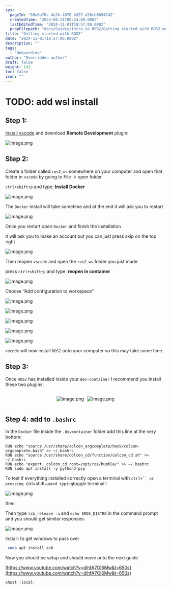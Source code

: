 ```yaml
---
sys:
  pageId: "89e0a78c-4e2b-4070-b327-d28cb0694742"
  createdTime: "2024-08-21T00:24:00.000Z"
  lastEditedTime: "2024-11-01T18:57:00.000Z"
  propFilepath: "docs/Guides/intro_to_ROS2/Getting started with ROS2.md"
title: "Getting started with ROS2"
date: "2024-11-01T18:57:00.000Z"
description: ""
tags:
  - "Onboarding"
author: "Overridden author"
draft: false
weight: 141
toc: false
icon: ""
---
```


# TODO: add wsl install

## Step 1:

[Install vscode](https://code.visualstudio.com/download) and download **Remote Development** plugin:

![image.png](https://prod-files-secure.s3.us-west-2.amazonaws.com/d518164a-d88e-44d1-a4ee-3adb3bd8bce0/efb52993-1881-4a40-b95e-6f020334f022/image.png?X-Amz-Algorithm=AWS4-HMAC-SHA256&X-Amz-Content-Sha256=UNSIGNED-PAYLOAD&X-Amz-Credential=ASIAZI2LB466RC5PCQYI%2F20250215%2Fus-west-2%2Fs3%2Faws4_request&X-Amz-Date=20250215T210203Z&X-Amz-Expires=3600&X-Amz-Security-Token=IQoJb3JpZ2luX2VjECUaCXVzLXdlc3QtMiJIMEYCIQC6YH18eh%2B4Hh3D73eRsSip8Vwt6RixLTRZ4Ta8o%2BnTYgIhAPrmDXii61kZufnB%2FzXKelIHr2tGzjNMIoOOkZLQwyabKv8DCE4QABoMNjM3NDIzMTgzODA1Igwg%2Bz0stDlpX8yIdvQq3AN4%2BJsK9ZCDdRYpLTsP25YKo1BDpr0%2Bs4PEr34BuvFB1RFpff9VNv%2FTChZiVOVzLGrs6crU6wWI1pjhEjd4Y9Dp%2FUVYvLWInDrmAQgXFsylb7AT3A%2FN3vbItkWnfkqSIibnG8yNtloej4VgOdDwvZE5Qwou5Cjv9FRBPUVaxREEOKL6GRecrH5fgovbggJ3shuWRJkMelO5%2BOmNSPKNlB%2BCb1tHpVEd0KlupK3z%2BI2tCbaztd7oZfupzdVmpZn80UQ7w9JG6w%2FjyYY6BK4hPMDvUt%2Bep2%2Bs2yjXy02Y6Ha7bzJVM4FVyUF5tRZlDTQhR86mLnoMVJRJNdxrd%2FadIPctgb8l9xWaWD5fhOCq7SUbCgc%2F0NBjfQCtTKduuqD40lgsCdHn6Fpn60rRs4s375IPfKjx82M1SG3WHcQ0sM79RHXWohZ7Q48rhbYWLlVETPEt%2Bix5s%2B12hrhgJ%2BTy9Pd%2BHWSF4YQYyX5RMujvwntrF60sLOF6iFQjBYOt7NKq5hYpe3%2FILpECTqcVBNCrrMvt4xbWq0Fepx%2FW0Ihhbfj0Sl5%2BeEPi3juSU7M2n63VQqOAeQ5vDNfGZXDkZ%2Bip8jPZsPeIpvwhSaYNN9bF0DJpQ4ZsY0QWFqMjaIGZwTCk9cO9BjqkAU1htqQa2Q9v%2FD1Pe4Nl0%2BwbhAsj9balZej0PYKNOfhArZOeVY6qewCnVAgrVhkDYM0YT9bdQBpZUpMYEcxeb5wx9FAr1R4rpAWrt0xMH%2BdzUZ63tabJXPenoyDEx6XfeyCELpiFENyllVrPq3WbAAZIOsBBRzk2yl29%2B%2Fc4GY7uaugLmoeh%2BYImPrX3hGw0BQIKJYi%2BPs0LjpehrjXYLSO0DXwK&X-Amz-Signature=1f363e3ddc7c7cd74a35f86539385cde4c60ded0d79b9c2340a345f26036a3f1&X-Amz-SignedHeaders=host&x-id=GetObject)

## Step 2:

Create a folder called `ros2_ws` somewhere on your computer and open that folder in `vscode` by going to File → open folder 

`ctrl+shift+p` and type: **Install Docker**

![image.png](https://prod-files-secure.s3.us-west-2.amazonaws.com/d518164a-d88e-44d1-a4ee-3adb3bd8bce0/2269dc0e-1cd5-47ff-bceb-c04ad9b2eab0/image.png?X-Amz-Algorithm=AWS4-HMAC-SHA256&X-Amz-Content-Sha256=UNSIGNED-PAYLOAD&X-Amz-Credential=ASIAZI2LB466RC5PCQYI%2F20250215%2Fus-west-2%2Fs3%2Faws4_request&X-Amz-Date=20250215T210203Z&X-Amz-Expires=3600&X-Amz-Security-Token=IQoJb3JpZ2luX2VjECUaCXVzLXdlc3QtMiJIMEYCIQC6YH18eh%2B4Hh3D73eRsSip8Vwt6RixLTRZ4Ta8o%2BnTYgIhAPrmDXii61kZufnB%2FzXKelIHr2tGzjNMIoOOkZLQwyabKv8DCE4QABoMNjM3NDIzMTgzODA1Igwg%2Bz0stDlpX8yIdvQq3AN4%2BJsK9ZCDdRYpLTsP25YKo1BDpr0%2Bs4PEr34BuvFB1RFpff9VNv%2FTChZiVOVzLGrs6crU6wWI1pjhEjd4Y9Dp%2FUVYvLWInDrmAQgXFsylb7AT3A%2FN3vbItkWnfkqSIibnG8yNtloej4VgOdDwvZE5Qwou5Cjv9FRBPUVaxREEOKL6GRecrH5fgovbggJ3shuWRJkMelO5%2BOmNSPKNlB%2BCb1tHpVEd0KlupK3z%2BI2tCbaztd7oZfupzdVmpZn80UQ7w9JG6w%2FjyYY6BK4hPMDvUt%2Bep2%2Bs2yjXy02Y6Ha7bzJVM4FVyUF5tRZlDTQhR86mLnoMVJRJNdxrd%2FadIPctgb8l9xWaWD5fhOCq7SUbCgc%2F0NBjfQCtTKduuqD40lgsCdHn6Fpn60rRs4s375IPfKjx82M1SG3WHcQ0sM79RHXWohZ7Q48rhbYWLlVETPEt%2Bix5s%2B12hrhgJ%2BTy9Pd%2BHWSF4YQYyX5RMujvwntrF60sLOF6iFQjBYOt7NKq5hYpe3%2FILpECTqcVBNCrrMvt4xbWq0Fepx%2FW0Ihhbfj0Sl5%2BeEPi3juSU7M2n63VQqOAeQ5vDNfGZXDkZ%2Bip8jPZsPeIpvwhSaYNN9bF0DJpQ4ZsY0QWFqMjaIGZwTCk9cO9BjqkAU1htqQa2Q9v%2FD1Pe4Nl0%2BwbhAsj9balZej0PYKNOfhArZOeVY6qewCnVAgrVhkDYM0YT9bdQBpZUpMYEcxeb5wx9FAr1R4rpAWrt0xMH%2BdzUZ63tabJXPenoyDEx6XfeyCELpiFENyllVrPq3WbAAZIOsBBRzk2yl29%2B%2Fc4GY7uaugLmoeh%2BYImPrX3hGw0BQIKJYi%2BPs0LjpehrjXYLSO0DXwK&X-Amz-Signature=28f5649f8295d29ce3cec512840dd8bff715adc776b6fd6cce155e2c568db624&X-Amz-SignedHeaders=host&x-id=GetObject)

The `Docker` install will take sometime and at the end it will ask you to restart

![image.png](https://prod-files-secure.s3.us-west-2.amazonaws.com/d518164a-d88e-44d1-a4ee-3adb3bd8bce0/ed233f78-be33-4b1f-b89c-9c346c0e961e/image.png?X-Amz-Algorithm=AWS4-HMAC-SHA256&X-Amz-Content-Sha256=UNSIGNED-PAYLOAD&X-Amz-Credential=ASIAZI2LB466RC5PCQYI%2F20250215%2Fus-west-2%2Fs3%2Faws4_request&X-Amz-Date=20250215T210203Z&X-Amz-Expires=3600&X-Amz-Security-Token=IQoJb3JpZ2luX2VjECUaCXVzLXdlc3QtMiJIMEYCIQC6YH18eh%2B4Hh3D73eRsSip8Vwt6RixLTRZ4Ta8o%2BnTYgIhAPrmDXii61kZufnB%2FzXKelIHr2tGzjNMIoOOkZLQwyabKv8DCE4QABoMNjM3NDIzMTgzODA1Igwg%2Bz0stDlpX8yIdvQq3AN4%2BJsK9ZCDdRYpLTsP25YKo1BDpr0%2Bs4PEr34BuvFB1RFpff9VNv%2FTChZiVOVzLGrs6crU6wWI1pjhEjd4Y9Dp%2FUVYvLWInDrmAQgXFsylb7AT3A%2FN3vbItkWnfkqSIibnG8yNtloej4VgOdDwvZE5Qwou5Cjv9FRBPUVaxREEOKL6GRecrH5fgovbggJ3shuWRJkMelO5%2BOmNSPKNlB%2BCb1tHpVEd0KlupK3z%2BI2tCbaztd7oZfupzdVmpZn80UQ7w9JG6w%2FjyYY6BK4hPMDvUt%2Bep2%2Bs2yjXy02Y6Ha7bzJVM4FVyUF5tRZlDTQhR86mLnoMVJRJNdxrd%2FadIPctgb8l9xWaWD5fhOCq7SUbCgc%2F0NBjfQCtTKduuqD40lgsCdHn6Fpn60rRs4s375IPfKjx82M1SG3WHcQ0sM79RHXWohZ7Q48rhbYWLlVETPEt%2Bix5s%2B12hrhgJ%2BTy9Pd%2BHWSF4YQYyX5RMujvwntrF60sLOF6iFQjBYOt7NKq5hYpe3%2FILpECTqcVBNCrrMvt4xbWq0Fepx%2FW0Ihhbfj0Sl5%2BeEPi3juSU7M2n63VQqOAeQ5vDNfGZXDkZ%2Bip8jPZsPeIpvwhSaYNN9bF0DJpQ4ZsY0QWFqMjaIGZwTCk9cO9BjqkAU1htqQa2Q9v%2FD1Pe4Nl0%2BwbhAsj9balZej0PYKNOfhArZOeVY6qewCnVAgrVhkDYM0YT9bdQBpZUpMYEcxeb5wx9FAr1R4rpAWrt0xMH%2BdzUZ63tabJXPenoyDEx6XfeyCELpiFENyllVrPq3WbAAZIOsBBRzk2yl29%2B%2Fc4GY7uaugLmoeh%2BYImPrX3hGw0BQIKJYi%2BPs0LjpehrjXYLSO0DXwK&X-Amz-Signature=f185dd04f22c3bac4975ed2a034de92dff87ef1166e1ebb95ef49fab1ce211e3&X-Amz-SignedHeaders=host&x-id=GetObject)

Once you restart open `Docker` and finish the installation

It will ask you to make an account but you can just press skip on the top right

![image.png](https://prod-files-secure.s3.us-west-2.amazonaws.com/d518164a-d88e-44d1-a4ee-3adb3bd8bce0/21010ad9-1659-4fd9-9f59-9932a09b2a3d/image.png?X-Amz-Algorithm=AWS4-HMAC-SHA256&X-Amz-Content-Sha256=UNSIGNED-PAYLOAD&X-Amz-Credential=ASIAZI2LB466RC5PCQYI%2F20250215%2Fus-west-2%2Fs3%2Faws4_request&X-Amz-Date=20250215T210203Z&X-Amz-Expires=3600&X-Amz-Security-Token=IQoJb3JpZ2luX2VjECUaCXVzLXdlc3QtMiJIMEYCIQC6YH18eh%2B4Hh3D73eRsSip8Vwt6RixLTRZ4Ta8o%2BnTYgIhAPrmDXii61kZufnB%2FzXKelIHr2tGzjNMIoOOkZLQwyabKv8DCE4QABoMNjM3NDIzMTgzODA1Igwg%2Bz0stDlpX8yIdvQq3AN4%2BJsK9ZCDdRYpLTsP25YKo1BDpr0%2Bs4PEr34BuvFB1RFpff9VNv%2FTChZiVOVzLGrs6crU6wWI1pjhEjd4Y9Dp%2FUVYvLWInDrmAQgXFsylb7AT3A%2FN3vbItkWnfkqSIibnG8yNtloej4VgOdDwvZE5Qwou5Cjv9FRBPUVaxREEOKL6GRecrH5fgovbggJ3shuWRJkMelO5%2BOmNSPKNlB%2BCb1tHpVEd0KlupK3z%2BI2tCbaztd7oZfupzdVmpZn80UQ7w9JG6w%2FjyYY6BK4hPMDvUt%2Bep2%2Bs2yjXy02Y6Ha7bzJVM4FVyUF5tRZlDTQhR86mLnoMVJRJNdxrd%2FadIPctgb8l9xWaWD5fhOCq7SUbCgc%2F0NBjfQCtTKduuqD40lgsCdHn6Fpn60rRs4s375IPfKjx82M1SG3WHcQ0sM79RHXWohZ7Q48rhbYWLlVETPEt%2Bix5s%2B12hrhgJ%2BTy9Pd%2BHWSF4YQYyX5RMujvwntrF60sLOF6iFQjBYOt7NKq5hYpe3%2FILpECTqcVBNCrrMvt4xbWq0Fepx%2FW0Ihhbfj0Sl5%2BeEPi3juSU7M2n63VQqOAeQ5vDNfGZXDkZ%2Bip8jPZsPeIpvwhSaYNN9bF0DJpQ4ZsY0QWFqMjaIGZwTCk9cO9BjqkAU1htqQa2Q9v%2FD1Pe4Nl0%2BwbhAsj9balZej0PYKNOfhArZOeVY6qewCnVAgrVhkDYM0YT9bdQBpZUpMYEcxeb5wx9FAr1R4rpAWrt0xMH%2BdzUZ63tabJXPenoyDEx6XfeyCELpiFENyllVrPq3WbAAZIOsBBRzk2yl29%2B%2Fc4GY7uaugLmoeh%2BYImPrX3hGw0BQIKJYi%2BPs0LjpehrjXYLSO0DXwK&X-Amz-Signature=2b92988a6e6a5e395cca9f1566d04bdc071680e2e7b1f5faeeb5cf90c97ff722&X-Amz-SignedHeaders=host&x-id=GetObject)

Then reopen `vscode` and open the `ros2_ws` folder you just made

press `ctrl+shift+p` and type: **reopen in container**

![image.png](https://prod-files-secure.s3.us-west-2.amazonaws.com/d518164a-d88e-44d1-a4ee-3adb3bd8bce0/4e93b8c2-41ad-488c-8095-c74205196118/image.png?X-Amz-Algorithm=AWS4-HMAC-SHA256&X-Amz-Content-Sha256=UNSIGNED-PAYLOAD&X-Amz-Credential=ASIAZI2LB466RC5PCQYI%2F20250215%2Fus-west-2%2Fs3%2Faws4_request&X-Amz-Date=20250215T210203Z&X-Amz-Expires=3600&X-Amz-Security-Token=IQoJb3JpZ2luX2VjECUaCXVzLXdlc3QtMiJIMEYCIQC6YH18eh%2B4Hh3D73eRsSip8Vwt6RixLTRZ4Ta8o%2BnTYgIhAPrmDXii61kZufnB%2FzXKelIHr2tGzjNMIoOOkZLQwyabKv8DCE4QABoMNjM3NDIzMTgzODA1Igwg%2Bz0stDlpX8yIdvQq3AN4%2BJsK9ZCDdRYpLTsP25YKo1BDpr0%2Bs4PEr34BuvFB1RFpff9VNv%2FTChZiVOVzLGrs6crU6wWI1pjhEjd4Y9Dp%2FUVYvLWInDrmAQgXFsylb7AT3A%2FN3vbItkWnfkqSIibnG8yNtloej4VgOdDwvZE5Qwou5Cjv9FRBPUVaxREEOKL6GRecrH5fgovbggJ3shuWRJkMelO5%2BOmNSPKNlB%2BCb1tHpVEd0KlupK3z%2BI2tCbaztd7oZfupzdVmpZn80UQ7w9JG6w%2FjyYY6BK4hPMDvUt%2Bep2%2Bs2yjXy02Y6Ha7bzJVM4FVyUF5tRZlDTQhR86mLnoMVJRJNdxrd%2FadIPctgb8l9xWaWD5fhOCq7SUbCgc%2F0NBjfQCtTKduuqD40lgsCdHn6Fpn60rRs4s375IPfKjx82M1SG3WHcQ0sM79RHXWohZ7Q48rhbYWLlVETPEt%2Bix5s%2B12hrhgJ%2BTy9Pd%2BHWSF4YQYyX5RMujvwntrF60sLOF6iFQjBYOt7NKq5hYpe3%2FILpECTqcVBNCrrMvt4xbWq0Fepx%2FW0Ihhbfj0Sl5%2BeEPi3juSU7M2n63VQqOAeQ5vDNfGZXDkZ%2Bip8jPZsPeIpvwhSaYNN9bF0DJpQ4ZsY0QWFqMjaIGZwTCk9cO9BjqkAU1htqQa2Q9v%2FD1Pe4Nl0%2BwbhAsj9balZej0PYKNOfhArZOeVY6qewCnVAgrVhkDYM0YT9bdQBpZUpMYEcxeb5wx9FAr1R4rpAWrt0xMH%2BdzUZ63tabJXPenoyDEx6XfeyCELpiFENyllVrPq3WbAAZIOsBBRzk2yl29%2B%2Fc4GY7uaugLmoeh%2BYImPrX3hGw0BQIKJYi%2BPs0LjpehrjXYLSO0DXwK&X-Amz-Signature=77c2abf3b71485bcd07c573fe57d8ab76b55d3a6ac03e592f031187461884325&X-Amz-SignedHeaders=host&x-id=GetObject)

Choose “Add configuration to workspace”

![image.png](https://prod-files-secure.s3.us-west-2.amazonaws.com/d518164a-d88e-44d1-a4ee-3adb3bd8bce0/9560b282-5060-4989-ba37-97e7b2c22476/image.png?X-Amz-Algorithm=AWS4-HMAC-SHA256&X-Amz-Content-Sha256=UNSIGNED-PAYLOAD&X-Amz-Credential=ASIAZI2LB466RC5PCQYI%2F20250215%2Fus-west-2%2Fs3%2Faws4_request&X-Amz-Date=20250215T210203Z&X-Amz-Expires=3600&X-Amz-Security-Token=IQoJb3JpZ2luX2VjECUaCXVzLXdlc3QtMiJIMEYCIQC6YH18eh%2B4Hh3D73eRsSip8Vwt6RixLTRZ4Ta8o%2BnTYgIhAPrmDXii61kZufnB%2FzXKelIHr2tGzjNMIoOOkZLQwyabKv8DCE4QABoMNjM3NDIzMTgzODA1Igwg%2Bz0stDlpX8yIdvQq3AN4%2BJsK9ZCDdRYpLTsP25YKo1BDpr0%2Bs4PEr34BuvFB1RFpff9VNv%2FTChZiVOVzLGrs6crU6wWI1pjhEjd4Y9Dp%2FUVYvLWInDrmAQgXFsylb7AT3A%2FN3vbItkWnfkqSIibnG8yNtloej4VgOdDwvZE5Qwou5Cjv9FRBPUVaxREEOKL6GRecrH5fgovbggJ3shuWRJkMelO5%2BOmNSPKNlB%2BCb1tHpVEd0KlupK3z%2BI2tCbaztd7oZfupzdVmpZn80UQ7w9JG6w%2FjyYY6BK4hPMDvUt%2Bep2%2Bs2yjXy02Y6Ha7bzJVM4FVyUF5tRZlDTQhR86mLnoMVJRJNdxrd%2FadIPctgb8l9xWaWD5fhOCq7SUbCgc%2F0NBjfQCtTKduuqD40lgsCdHn6Fpn60rRs4s375IPfKjx82M1SG3WHcQ0sM79RHXWohZ7Q48rhbYWLlVETPEt%2Bix5s%2B12hrhgJ%2BTy9Pd%2BHWSF4YQYyX5RMujvwntrF60sLOF6iFQjBYOt7NKq5hYpe3%2FILpECTqcVBNCrrMvt4xbWq0Fepx%2FW0Ihhbfj0Sl5%2BeEPi3juSU7M2n63VQqOAeQ5vDNfGZXDkZ%2Bip8jPZsPeIpvwhSaYNN9bF0DJpQ4ZsY0QWFqMjaIGZwTCk9cO9BjqkAU1htqQa2Q9v%2FD1Pe4Nl0%2BwbhAsj9balZej0PYKNOfhArZOeVY6qewCnVAgrVhkDYM0YT9bdQBpZUpMYEcxeb5wx9FAr1R4rpAWrt0xMH%2BdzUZ63tabJXPenoyDEx6XfeyCELpiFENyllVrPq3WbAAZIOsBBRzk2yl29%2B%2Fc4GY7uaugLmoeh%2BYImPrX3hGw0BQIKJYi%2BPs0LjpehrjXYLSO0DXwK&X-Amz-Signature=c2698736a73d7634d6ad1cb5c45c14e02b18a3444cded7aa7814e425197361c7&X-Amz-SignedHeaders=host&x-id=GetObject)

![image.png](https://prod-files-secure.s3.us-west-2.amazonaws.com/d518164a-d88e-44d1-a4ee-3adb3bd8bce0/2ee63f81-886b-48e8-a553-dc6e5eac99e4/image.png?X-Amz-Algorithm=AWS4-HMAC-SHA256&X-Amz-Content-Sha256=UNSIGNED-PAYLOAD&X-Amz-Credential=ASIAZI2LB466RC5PCQYI%2F20250215%2Fus-west-2%2Fs3%2Faws4_request&X-Amz-Date=20250215T210203Z&X-Amz-Expires=3600&X-Amz-Security-Token=IQoJb3JpZ2luX2VjECUaCXVzLXdlc3QtMiJIMEYCIQC6YH18eh%2B4Hh3D73eRsSip8Vwt6RixLTRZ4Ta8o%2BnTYgIhAPrmDXii61kZufnB%2FzXKelIHr2tGzjNMIoOOkZLQwyabKv8DCE4QABoMNjM3NDIzMTgzODA1Igwg%2Bz0stDlpX8yIdvQq3AN4%2BJsK9ZCDdRYpLTsP25YKo1BDpr0%2Bs4PEr34BuvFB1RFpff9VNv%2FTChZiVOVzLGrs6crU6wWI1pjhEjd4Y9Dp%2FUVYvLWInDrmAQgXFsylb7AT3A%2FN3vbItkWnfkqSIibnG8yNtloej4VgOdDwvZE5Qwou5Cjv9FRBPUVaxREEOKL6GRecrH5fgovbggJ3shuWRJkMelO5%2BOmNSPKNlB%2BCb1tHpVEd0KlupK3z%2BI2tCbaztd7oZfupzdVmpZn80UQ7w9JG6w%2FjyYY6BK4hPMDvUt%2Bep2%2Bs2yjXy02Y6Ha7bzJVM4FVyUF5tRZlDTQhR86mLnoMVJRJNdxrd%2FadIPctgb8l9xWaWD5fhOCq7SUbCgc%2F0NBjfQCtTKduuqD40lgsCdHn6Fpn60rRs4s375IPfKjx82M1SG3WHcQ0sM79RHXWohZ7Q48rhbYWLlVETPEt%2Bix5s%2B12hrhgJ%2BTy9Pd%2BHWSF4YQYyX5RMujvwntrF60sLOF6iFQjBYOt7NKq5hYpe3%2FILpECTqcVBNCrrMvt4xbWq0Fepx%2FW0Ihhbfj0Sl5%2BeEPi3juSU7M2n63VQqOAeQ5vDNfGZXDkZ%2Bip8jPZsPeIpvwhSaYNN9bF0DJpQ4ZsY0QWFqMjaIGZwTCk9cO9BjqkAU1htqQa2Q9v%2FD1Pe4Nl0%2BwbhAsj9balZej0PYKNOfhArZOeVY6qewCnVAgrVhkDYM0YT9bdQBpZUpMYEcxeb5wx9FAr1R4rpAWrt0xMH%2BdzUZ63tabJXPenoyDEx6XfeyCELpiFENyllVrPq3WbAAZIOsBBRzk2yl29%2B%2Fc4GY7uaugLmoeh%2BYImPrX3hGw0BQIKJYi%2BPs0LjpehrjXYLSO0DXwK&X-Amz-Signature=c88b64cd350b7e5bfb43ef69984ee8bbf3725aeaac173edb9dc056cd2a664ffd&X-Amz-SignedHeaders=host&x-id=GetObject)

![image.png](https://prod-files-secure.s3.us-west-2.amazonaws.com/d518164a-d88e-44d1-a4ee-3adb3bd8bce0/ae1580b2-b048-407e-aed9-b584224a7a04/image.png?X-Amz-Algorithm=AWS4-HMAC-SHA256&X-Amz-Content-Sha256=UNSIGNED-PAYLOAD&X-Amz-Credential=ASIAZI2LB466RC5PCQYI%2F20250215%2Fus-west-2%2Fs3%2Faws4_request&X-Amz-Date=20250215T210203Z&X-Amz-Expires=3600&X-Amz-Security-Token=IQoJb3JpZ2luX2VjECUaCXVzLXdlc3QtMiJIMEYCIQC6YH18eh%2B4Hh3D73eRsSip8Vwt6RixLTRZ4Ta8o%2BnTYgIhAPrmDXii61kZufnB%2FzXKelIHr2tGzjNMIoOOkZLQwyabKv8DCE4QABoMNjM3NDIzMTgzODA1Igwg%2Bz0stDlpX8yIdvQq3AN4%2BJsK9ZCDdRYpLTsP25YKo1BDpr0%2Bs4PEr34BuvFB1RFpff9VNv%2FTChZiVOVzLGrs6crU6wWI1pjhEjd4Y9Dp%2FUVYvLWInDrmAQgXFsylb7AT3A%2FN3vbItkWnfkqSIibnG8yNtloej4VgOdDwvZE5Qwou5Cjv9FRBPUVaxREEOKL6GRecrH5fgovbggJ3shuWRJkMelO5%2BOmNSPKNlB%2BCb1tHpVEd0KlupK3z%2BI2tCbaztd7oZfupzdVmpZn80UQ7w9JG6w%2FjyYY6BK4hPMDvUt%2Bep2%2Bs2yjXy02Y6Ha7bzJVM4FVyUF5tRZlDTQhR86mLnoMVJRJNdxrd%2FadIPctgb8l9xWaWD5fhOCq7SUbCgc%2F0NBjfQCtTKduuqD40lgsCdHn6Fpn60rRs4s375IPfKjx82M1SG3WHcQ0sM79RHXWohZ7Q48rhbYWLlVETPEt%2Bix5s%2B12hrhgJ%2BTy9Pd%2BHWSF4YQYyX5RMujvwntrF60sLOF6iFQjBYOt7NKq5hYpe3%2FILpECTqcVBNCrrMvt4xbWq0Fepx%2FW0Ihhbfj0Sl5%2BeEPi3juSU7M2n63VQqOAeQ5vDNfGZXDkZ%2Bip8jPZsPeIpvwhSaYNN9bF0DJpQ4ZsY0QWFqMjaIGZwTCk9cO9BjqkAU1htqQa2Q9v%2FD1Pe4Nl0%2BwbhAsj9balZej0PYKNOfhArZOeVY6qewCnVAgrVhkDYM0YT9bdQBpZUpMYEcxeb5wx9FAr1R4rpAWrt0xMH%2BdzUZ63tabJXPenoyDEx6XfeyCELpiFENyllVrPq3WbAAZIOsBBRzk2yl29%2B%2Fc4GY7uaugLmoeh%2BYImPrX3hGw0BQIKJYi%2BPs0LjpehrjXYLSO0DXwK&X-Amz-Signature=6a7b6b44154ba9450753a4eedea203b944df3f7ca6db7c5161424bee3866fa27&X-Amz-SignedHeaders=host&x-id=GetObject)

![image.png](https://prod-files-secure.s3.us-west-2.amazonaws.com/d518164a-d88e-44d1-a4ee-3adb3bd8bce0/53255b28-f75e-430f-b9e3-c0ac8577e42b/image.png?X-Amz-Algorithm=AWS4-HMAC-SHA256&X-Amz-Content-Sha256=UNSIGNED-PAYLOAD&X-Amz-Credential=ASIAZI2LB466RC5PCQYI%2F20250215%2Fus-west-2%2Fs3%2Faws4_request&X-Amz-Date=20250215T210203Z&X-Amz-Expires=3600&X-Amz-Security-Token=IQoJb3JpZ2luX2VjECUaCXVzLXdlc3QtMiJIMEYCIQC6YH18eh%2B4Hh3D73eRsSip8Vwt6RixLTRZ4Ta8o%2BnTYgIhAPrmDXii61kZufnB%2FzXKelIHr2tGzjNMIoOOkZLQwyabKv8DCE4QABoMNjM3NDIzMTgzODA1Igwg%2Bz0stDlpX8yIdvQq3AN4%2BJsK9ZCDdRYpLTsP25YKo1BDpr0%2Bs4PEr34BuvFB1RFpff9VNv%2FTChZiVOVzLGrs6crU6wWI1pjhEjd4Y9Dp%2FUVYvLWInDrmAQgXFsylb7AT3A%2FN3vbItkWnfkqSIibnG8yNtloej4VgOdDwvZE5Qwou5Cjv9FRBPUVaxREEOKL6GRecrH5fgovbggJ3shuWRJkMelO5%2BOmNSPKNlB%2BCb1tHpVEd0KlupK3z%2BI2tCbaztd7oZfupzdVmpZn80UQ7w9JG6w%2FjyYY6BK4hPMDvUt%2Bep2%2Bs2yjXy02Y6Ha7bzJVM4FVyUF5tRZlDTQhR86mLnoMVJRJNdxrd%2FadIPctgb8l9xWaWD5fhOCq7SUbCgc%2F0NBjfQCtTKduuqD40lgsCdHn6Fpn60rRs4s375IPfKjx82M1SG3WHcQ0sM79RHXWohZ7Q48rhbYWLlVETPEt%2Bix5s%2B12hrhgJ%2BTy9Pd%2BHWSF4YQYyX5RMujvwntrF60sLOF6iFQjBYOt7NKq5hYpe3%2FILpECTqcVBNCrrMvt4xbWq0Fepx%2FW0Ihhbfj0Sl5%2BeEPi3juSU7M2n63VQqOAeQ5vDNfGZXDkZ%2Bip8jPZsPeIpvwhSaYNN9bF0DJpQ4ZsY0QWFqMjaIGZwTCk9cO9BjqkAU1htqQa2Q9v%2FD1Pe4Nl0%2BwbhAsj9balZej0PYKNOfhArZOeVY6qewCnVAgrVhkDYM0YT9bdQBpZUpMYEcxeb5wx9FAr1R4rpAWrt0xMH%2BdzUZ63tabJXPenoyDEx6XfeyCELpiFENyllVrPq3WbAAZIOsBBRzk2yl29%2B%2Fc4GY7uaugLmoeh%2BYImPrX3hGw0BQIKJYi%2BPs0LjpehrjXYLSO0DXwK&X-Amz-Signature=57b549d25c0fe8934d6b6c566c20b8fbcd824158522822e0ae060809db800519&X-Amz-SignedHeaders=host&x-id=GetObject)

![image.png](https://prod-files-secure.s3.us-west-2.amazonaws.com/d518164a-d88e-44d1-a4ee-3adb3bd8bce0/7c562767-5af9-4ffb-97d1-327bcdf4ee00/image.png?X-Amz-Algorithm=AWS4-HMAC-SHA256&X-Amz-Content-Sha256=UNSIGNED-PAYLOAD&X-Amz-Credential=ASIAZI2LB466RC5PCQYI%2F20250215%2Fus-west-2%2Fs3%2Faws4_request&X-Amz-Date=20250215T210203Z&X-Amz-Expires=3600&X-Amz-Security-Token=IQoJb3JpZ2luX2VjECUaCXVzLXdlc3QtMiJIMEYCIQC6YH18eh%2B4Hh3D73eRsSip8Vwt6RixLTRZ4Ta8o%2BnTYgIhAPrmDXii61kZufnB%2FzXKelIHr2tGzjNMIoOOkZLQwyabKv8DCE4QABoMNjM3NDIzMTgzODA1Igwg%2Bz0stDlpX8yIdvQq3AN4%2BJsK9ZCDdRYpLTsP25YKo1BDpr0%2Bs4PEr34BuvFB1RFpff9VNv%2FTChZiVOVzLGrs6crU6wWI1pjhEjd4Y9Dp%2FUVYvLWInDrmAQgXFsylb7AT3A%2FN3vbItkWnfkqSIibnG8yNtloej4VgOdDwvZE5Qwou5Cjv9FRBPUVaxREEOKL6GRecrH5fgovbggJ3shuWRJkMelO5%2BOmNSPKNlB%2BCb1tHpVEd0KlupK3z%2BI2tCbaztd7oZfupzdVmpZn80UQ7w9JG6w%2FjyYY6BK4hPMDvUt%2Bep2%2Bs2yjXy02Y6Ha7bzJVM4FVyUF5tRZlDTQhR86mLnoMVJRJNdxrd%2FadIPctgb8l9xWaWD5fhOCq7SUbCgc%2F0NBjfQCtTKduuqD40lgsCdHn6Fpn60rRs4s375IPfKjx82M1SG3WHcQ0sM79RHXWohZ7Q48rhbYWLlVETPEt%2Bix5s%2B12hrhgJ%2BTy9Pd%2BHWSF4YQYyX5RMujvwntrF60sLOF6iFQjBYOt7NKq5hYpe3%2FILpECTqcVBNCrrMvt4xbWq0Fepx%2FW0Ihhbfj0Sl5%2BeEPi3juSU7M2n63VQqOAeQ5vDNfGZXDkZ%2Bip8jPZsPeIpvwhSaYNN9bF0DJpQ4ZsY0QWFqMjaIGZwTCk9cO9BjqkAU1htqQa2Q9v%2FD1Pe4Nl0%2BwbhAsj9balZej0PYKNOfhArZOeVY6qewCnVAgrVhkDYM0YT9bdQBpZUpMYEcxeb5wx9FAr1R4rpAWrt0xMH%2BdzUZ63tabJXPenoyDEx6XfeyCELpiFENyllVrPq3WbAAZIOsBBRzk2yl29%2B%2Fc4GY7uaugLmoeh%2BYImPrX3hGw0BQIKJYi%2BPs0LjpehrjXYLSO0DXwK&X-Amz-Signature=f59d4257c0f0e506d373e3effe9722109ccc0db7a93232917add2f88ccea9e5b&X-Amz-SignedHeaders=host&x-id=GetObject)

`vscode` will now install `ROS2` onto your computer so this may take some time.

## Step 3:

Once `ROS2` has installed inside your `dev-container` I recommend you install these two plugins:

<div style="display: flex;flex-direction: row; column-gap:10px; max-width: 630px;justify-content: center;">
<div>

![image.png](https://prod-files-secure.s3.us-west-2.amazonaws.com/d518164a-d88e-44d1-a4ee-3adb3bd8bce0/3fc3d550-5a54-4ba1-ba6b-faa01cdb7369/image.png?X-Amz-Algorithm=AWS4-HMAC-SHA256&X-Amz-Content-Sha256=UNSIGNED-PAYLOAD&X-Amz-Credential=ASIAZI2LB466T4Z67BBQ%2F20250215%2Fus-west-2%2Fs3%2Faws4_request&X-Amz-Date=20250215T210208Z&X-Amz-Expires=3600&X-Amz-Security-Token=IQoJb3JpZ2luX2VjECUaCXVzLXdlc3QtMiJHMEUCICpicanx0fUMcSwTd1KV2zc60dumOH7TNfWLgp4qwMzVAiEAth4c%2FY1pnMFXQpb6r0A6RnZU76sySOlhcm3Lk258uvwq%2FwMIThAAGgw2Mzc0MjMxODM4MDUiDNzH%2Bx5g%2FtoqQPJfeyrcA1dZw2Nf4d%2FsMYQmQDIgpr0X%2BMP%2FkQiJuMBSckI2lMNL%2BSNjjEn4%2FX2p5z7ORJyJdVMok6FaHBhdQLpsr9%2BvC8sJGRGuWqFwS%2FqN4k4AUmUGl19Z%2FKy12pX1KxnjyiB4bNg6VIHxkuwK1ncHC0QchA6ud5vgAYE8z7TSAfNz8ulutzOfL0ou13yz35mEO1mrq4XppPPm3Ff6E7qRsgzyHjw34GIPBoOxIbsTM0aMsE3VYdkwXcFujHd%2BsIecI96CNkf6YsL4pjfV5RTdTA7iI4vPk0JnMbw5JefzDe7LG0CmzRUMy2989hP1WieiO926WhplE6NfoFLRQnDirfgklEkYzyhKDUCkkLiRfaNWUplCa%2FsyZGLfItuUWf4sjDiRxJ7eri8es3TRYWS30hH91Q6bKsY7QWK6rr5r3gujZHSdUH%2BJro7kWKM83EBFnCTfcrYB1OTrqY1I56xkXRYVUXc%2BpRYgmfA7oPYxz%2F%2F9JzTSY8x3IYCMBKZgAn3kNlXxVh81NQKeimo8F0fryYsmUmUYruHSITeO%2FGDIp8GvfTi22Pasn0K0H477EqYHsj0jWorUvGadbsnkTLzI0pYSlI5%2FAbSSSzrx2mJcVlJ%2F%2FId8PFtWsjR1E2GLbQ6DMLL1w70GOqUBm2iy79GaGgMrg%2FSFqxsZYLiS5iawQF%2BdKTLdaeScxi5G%2Ba9u10JFm%2BZkeqPYTQFism2Ag%2BxsqFD%2Bf%2BCBYPwXl7Q0F2n15If4BGeN3iz%2Be8FyTgruEDvg4pETwgd%2FbNDhRWYdOlUtlQvL9b6JlMSwgwJMRTP3AXdYAsMDZUcYyjGeNpPJUyZ0%2FgtN%2F1bI8i3dhjL7HYPusIqO2OHpmsGxxbU%2FkJAH&X-Amz-Signature=47200d764113ed27f53959689d8d0aa5ac02dc120d9d4cb5804552338239d82e&X-Amz-SignedHeaders=host&x-id=GetObject)

</div>
<div>

![image.png](https://prod-files-secure.s3.us-west-2.amazonaws.com/d518164a-d88e-44d1-a4ee-3adb3bd8bce0/d994cc66-13c2-4093-a5a3-f84cf4601a82/image.png?X-Amz-Algorithm=AWS4-HMAC-SHA256&X-Amz-Content-Sha256=UNSIGNED-PAYLOAD&X-Amz-Credential=ASIAZI2LB466XLCEFNLB%2F20250215%2Fus-west-2%2Fs3%2Faws4_request&X-Amz-Date=20250215T210208Z&X-Amz-Expires=3600&X-Amz-Security-Token=IQoJb3JpZ2luX2VjECUaCXVzLXdlc3QtMiJHMEUCIBkSzDxYYyIQnt7ftpDrm%2BgdaCCq72QlZ7ITdy8mfn69AiEAzwCor%2BdvjCh5O0I6ExpB3bThN4qHBLRtgi95gRQwqxkq%2FwMIThAAGgw2Mzc0MjMxODM4MDUiDPAmpc80D49XY4AHPyrcA8uXw%2FrADX7lXqQGiApoMxUijNXrfsIqEe9Q9ZCS5UpHyD8cZ2ud9yfF2K4YoDEhgHevNEvS3nv%2FkrgLf5KrgK%2FwrVC2uWjCR%2Bc3AfUnX6azC44%2FcekXtkLzjoQ1C5QR7wUT9qtWDhiZL2TI65O%2BTUf0scDWm9qWcA4lTtvqlY4TY23Q%2F7LASipgJwDjCBCKMQHp3JA6b1OGx62ktdBb0U9uziGqHpAAdV04oKa1s%2FfMAkzRGXD%2BIDkIhyiail35cckbxulbPFOgwljZr016X6wXW9UE9tIwVCjPx5Sz%2F5FKiuVnw33zlDBgf1ASApeibL1oOXl%2Fe%2Baj5Hv2WF5ZaPdzhK1HdFXeVqwQj0Fg85kSIAkK4n%2FBB04rXHi81%2BMOM72Ssxgro9t0uIr1D%2BPInofMv2HtC8oMagrmH1A3BsEbrqbJx0qygTAqvglK7na6JEbseQY%2FCq%2BWqDVIPGoDTWrQps%2FukrTS8ozPrCVBWNPGvLpwRmzqNFYc44yPC%2FKiHQREvSd%2F%2FJ28ctEuzn6nrz4BnpOb%2FjRNCkjqcVn7IszeP9l4QKHgFzAYKlxYIwIsONSPrJ0QmmFPMrq9scCgBVcR0d%2FXZIC2UiVmKBfH8YcyHRjaA7m6lIjyBJqEMNP1w70GOqUBWzmfQUg6s4afKk%2BrRtY22WNkq1zFZNrloob3RgALJH%2F4gpr9O1%2BjRv572ED5jNlxzltqCNvAPss7QJyf9gsLfsUU2aRP8IG60NWsveVir4gWxWr7%2BFGanZCeIS9DAzlRcuJ485ikheQjKtwl%2Bs%2BklrotUOX5elr7nK86Tz6OdDhx7Iir4jq93QfkiUzOIB63HIXIe%2FievYsjGGMs40XzOamM4iYx&X-Amz-Signature=c5a0e6c4f8f41317d11c1caea46ac362f4070562d6f5a8103b1fdfa1d5b9f5e2&X-Amz-SignedHeaders=host&x-id=GetObject)

</div>
</div>

## Step 4: add to `.bashrc`

In the `Docker` file inside the `.devcontainer` folder add this line at the very bottom: 

```docker
RUN echo "source /usr/share/colcon_argcomplete/hook/colcon-argcomplete.bash" >> ~/.bashrc
RUN echo "source /usr/share/colcon_cd/function/colcon_cd.sh" >> ~/.bashrc
RUN echo "export _colcon_cd_root=/opt/ros/humble/" >> ~/.bashrc
RUN sudo apt install -y python3-pip 
```

To test if everything installed correctly open a terminal with `ctrl+`` or pressing `ctrl+shift+p` and typing `toggle terminal`:

![image.png](https://prod-files-secure.s3.us-west-2.amazonaws.com/d518164a-d88e-44d1-a4ee-3adb3bd8bce0/6a4943d8-b04e-4c02-9a58-775f3384d1a5/image.png?X-Amz-Algorithm=AWS4-HMAC-SHA256&X-Amz-Content-Sha256=UNSIGNED-PAYLOAD&X-Amz-Credential=ASIAZI2LB466RC5PCQYI%2F20250215%2Fus-west-2%2Fs3%2Faws4_request&X-Amz-Date=20250215T210203Z&X-Amz-Expires=3600&X-Amz-Security-Token=IQoJb3JpZ2luX2VjECUaCXVzLXdlc3QtMiJIMEYCIQC6YH18eh%2B4Hh3D73eRsSip8Vwt6RixLTRZ4Ta8o%2BnTYgIhAPrmDXii61kZufnB%2FzXKelIHr2tGzjNMIoOOkZLQwyabKv8DCE4QABoMNjM3NDIzMTgzODA1Igwg%2Bz0stDlpX8yIdvQq3AN4%2BJsK9ZCDdRYpLTsP25YKo1BDpr0%2Bs4PEr34BuvFB1RFpff9VNv%2FTChZiVOVzLGrs6crU6wWI1pjhEjd4Y9Dp%2FUVYvLWInDrmAQgXFsylb7AT3A%2FN3vbItkWnfkqSIibnG8yNtloej4VgOdDwvZE5Qwou5Cjv9FRBPUVaxREEOKL6GRecrH5fgovbggJ3shuWRJkMelO5%2BOmNSPKNlB%2BCb1tHpVEd0KlupK3z%2BI2tCbaztd7oZfupzdVmpZn80UQ7w9JG6w%2FjyYY6BK4hPMDvUt%2Bep2%2Bs2yjXy02Y6Ha7bzJVM4FVyUF5tRZlDTQhR86mLnoMVJRJNdxrd%2FadIPctgb8l9xWaWD5fhOCq7SUbCgc%2F0NBjfQCtTKduuqD40lgsCdHn6Fpn60rRs4s375IPfKjx82M1SG3WHcQ0sM79RHXWohZ7Q48rhbYWLlVETPEt%2Bix5s%2B12hrhgJ%2BTy9Pd%2BHWSF4YQYyX5RMujvwntrF60sLOF6iFQjBYOt7NKq5hYpe3%2FILpECTqcVBNCrrMvt4xbWq0Fepx%2FW0Ihhbfj0Sl5%2BeEPi3juSU7M2n63VQqOAeQ5vDNfGZXDkZ%2Bip8jPZsPeIpvwhSaYNN9bF0DJpQ4ZsY0QWFqMjaIGZwTCk9cO9BjqkAU1htqQa2Q9v%2FD1Pe4Nl0%2BwbhAsj9balZej0PYKNOfhArZOeVY6qewCnVAgrVhkDYM0YT9bdQBpZUpMYEcxeb5wx9FAr1R4rpAWrt0xMH%2BdzUZ63tabJXPenoyDEx6XfeyCELpiFENyllVrPq3WbAAZIOsBBRzk2yl29%2B%2Fc4GY7uaugLmoeh%2BYImPrX3hGw0BQIKJYi%2BPs0LjpehrjXYLSO0DXwK&X-Amz-Signature=3e9e1338610288e90e87524ad9185d943823ce711751a7c0eb2a8ce00ad841d3&X-Amz-SignedHeaders=host&x-id=GetObject)

then 

Then type `lsb_release -a` and `echo $ROS_DISTRO` in the command prompt and you should get similar responses:

![image.png](https://prod-files-secure.s3.us-west-2.amazonaws.com/d518164a-d88e-44d1-a4ee-3adb3bd8bce0/3e635dec-a805-4e85-8b9e-d000e5b71a4e/image.png?X-Amz-Algorithm=AWS4-HMAC-SHA256&X-Amz-Content-Sha256=UNSIGNED-PAYLOAD&X-Amz-Credential=ASIAZI2LB466RC5PCQYI%2F20250215%2Fus-west-2%2Fs3%2Faws4_request&X-Amz-Date=20250215T210203Z&X-Amz-Expires=3600&X-Amz-Security-Token=IQoJb3JpZ2luX2VjECUaCXVzLXdlc3QtMiJIMEYCIQC6YH18eh%2B4Hh3D73eRsSip8Vwt6RixLTRZ4Ta8o%2BnTYgIhAPrmDXii61kZufnB%2FzXKelIHr2tGzjNMIoOOkZLQwyabKv8DCE4QABoMNjM3NDIzMTgzODA1Igwg%2Bz0stDlpX8yIdvQq3AN4%2BJsK9ZCDdRYpLTsP25YKo1BDpr0%2Bs4PEr34BuvFB1RFpff9VNv%2FTChZiVOVzLGrs6crU6wWI1pjhEjd4Y9Dp%2FUVYvLWInDrmAQgXFsylb7AT3A%2FN3vbItkWnfkqSIibnG8yNtloej4VgOdDwvZE5Qwou5Cjv9FRBPUVaxREEOKL6GRecrH5fgovbggJ3shuWRJkMelO5%2BOmNSPKNlB%2BCb1tHpVEd0KlupK3z%2BI2tCbaztd7oZfupzdVmpZn80UQ7w9JG6w%2FjyYY6BK4hPMDvUt%2Bep2%2Bs2yjXy02Y6Ha7bzJVM4FVyUF5tRZlDTQhR86mLnoMVJRJNdxrd%2FadIPctgb8l9xWaWD5fhOCq7SUbCgc%2F0NBjfQCtTKduuqD40lgsCdHn6Fpn60rRs4s375IPfKjx82M1SG3WHcQ0sM79RHXWohZ7Q48rhbYWLlVETPEt%2Bix5s%2B12hrhgJ%2BTy9Pd%2BHWSF4YQYyX5RMujvwntrF60sLOF6iFQjBYOt7NKq5hYpe3%2FILpECTqcVBNCrrMvt4xbWq0Fepx%2FW0Ihhbfj0Sl5%2BeEPi3juSU7M2n63VQqOAeQ5vDNfGZXDkZ%2Bip8jPZsPeIpvwhSaYNN9bF0DJpQ4ZsY0QWFqMjaIGZwTCk9cO9BjqkAU1htqQa2Q9v%2FD1Pe4Nl0%2BwbhAsj9balZej0PYKNOfhArZOeVY6qewCnVAgrVhkDYM0YT9bdQBpZUpMYEcxeb5wx9FAr1R4rpAWrt0xMH%2BdzUZ63tabJXPenoyDEx6XfeyCELpiFENyllVrPq3WbAAZIOsBBRzk2yl29%2B%2Fc4GY7uaugLmoeh%2BYImPrX3hGw0BQIKJYi%2BPs0LjpehrjXYLSO0DXwK&X-Amz-Signature=967cbf1c7d245c6fd94bcf0e39d88db8cbbe9034296b839b84f9ec3b2f4a44cf&X-Amz-SignedHeaders=host&x-id=GetObject)

Install:  to get windows to pass over

```bash
 sudo apt install xcb
```

Now you should be setup and should move onto the next guide 

[https://www.youtube.com/watch?v=dihfA7Ol6Mw&t=650s](https://www.youtube.com/watch?v=dihfA7Ol6Mw&t=650s)

```python
xhost +local:
```
